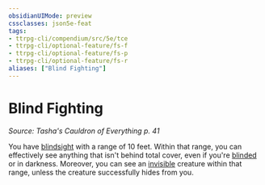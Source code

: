 ```yaml
---
obsidianUIMode: preview
cssclasses: json5e-feat
tags:
- ttrpg-cli/compendium/src/5e/tce
- ttrpg-cli/optional-feature/fs-f
- ttrpg-cli/optional-feature/fs-p
- ttrpg-cli/optional-feature/fs-r
aliases: ["Blind Fighting"]
---
```

# Blind Fighting
*Source: Tasha's Cauldron of Everything p. 41*  

You have [blindsight](3-Mechanics/CLI/rules/senses.md#Blindsight) with a range of 10 feet. Within that range, you can effectively see anything that isn't behind total cover, even if you're [blinded](3-Mechanics/CLI/rules/conditions.md#Blinded) or in darkness. Moreover, you can see an [invisible](3-Mechanics/CLI/rules/conditions.md#Invisible) creature within that range, unless the creature successfully hides from you.